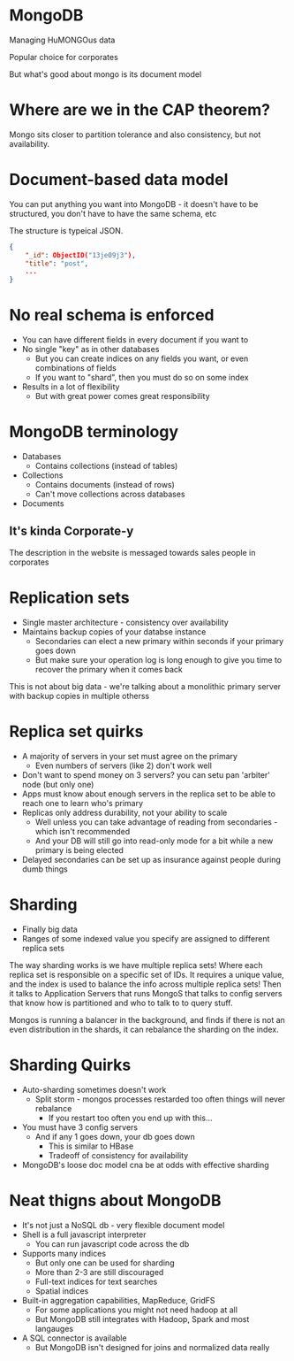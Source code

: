 # MongoDB

Managing HuMONGOus data

Popular choice for corporates

But what's good about mongo is its document model

# Where are we in the CAP theorem?

Mongo sits closer to partition tolerance and also consistency, but not availability.

# Document-based data model

You can put anything you want into MongoDB - it doesn't have to be structured, you don't have to have the same schema, etc

The structure is typeical JSON.

``` json
{
    "_id": ObjectID("13je09j3"),
    "title": "post",
    ...
}
```

# No real schema is enforced

* You can have different fields in every document if you want to 
* No single "key" as in other databases
    - But you can create indices on any fields you want, or even combinations of fields
    - If you want to "shard", then you must do so on some index
* Results in a lot of flexibility
    - But with great power comes great responsibility

# MongoDB terminology

* Databases
    - Contains collections (instead of tables)
* Collections
    - Contains documents (instead of rows)
    - Can't move collections across databases
* Documents

## It's kinda Corporate-y

The description in the website is messaged towards sales people in corporates

# Replication sets

* Single master architecture - consistency over availability
* Maintains backup copies of your databse instance
    - Secondaries can elect a new primary within seconds if your primary goes down
    - But make sure your operation log is long enough to give you time to recover the primary when it comes back

This is not about big data - we're talking about a monolithic primary server with backup copies in multiple otherss

# Replica set quirks

* A majority of servers in your set must agree on the primary
    - Even numbers of servers (like 2) don't work well
* Don't want to spend money on 3 servers? you can setu pan 'arbiter' node (but only one)
* Apps must know about enough servers in the replica set to be able to reach one to learn who's primary
* Replicas only address durability, not your ability to scale
    - Well unless you can take advantage of reading from secondaries - which isn't recommended
    - And your DB will still go into read-only mode for a bit while a new primary is being elected
* Delayed secondaries can be set up as insurance against people during dumb things

# Sharding

* Finally big data
* Ranges of some indexed value  you specify are assigned to different replica sets

The way sharding works is we have multiple replica sets! Where each replica set is responsible on a specific set of IDs. 
It requires a unique value, and the index is used to balance the info across multiple replica sets!
Then it talks to Application Servers that runs MongoS that talks to config servers that know how is partitioned and who to talk to to query stuff.

Mongos is running a balancer in the background, and finds if there is not an even distribution in the shards, it can rebalance the sharding on the index.

# Sharding Quirks

* Auto-sharding sometimes doesn't work
    - Split storm - mongos processes restarded too often things will never rebalance
        + If you restart too often you end up with this...
* You must have 3 config servers
    - And if any 1 goes down, your db goes down 
        + This is similar to HBase
        + Tradeoff of consistency for availability
* MongoDB's loose doc model cna be at odds with effective sharding

# Neat thigns about MongoDB

* It's not just a NoSQL db - very flexible document model
* Shell is a full javascript interpreter
    - You can run javascript code across the db
* Supports many indices
    - But only one can be used for sharding
    - More than 2-3 are still discouraged
    - Full-text indices for text searches
    - Spatial indices
* Built-in aggregation capabilities, MapReduce, GridFS
    - For some applications you might not need hadoop at all
    - But MongoDB still integrates with Hadoop, Spark and most langauges
* A SQL connector is available 
    - But MongoDB isn't designed for joins and normalized data really
